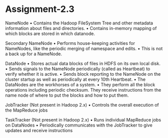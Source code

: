 # Assignment-2.3

NameNode
• Contains the Hadoop FileSystem Tree and other metadata information about files and directories.
• Contains in-memory mapping of which blocks are stored in which datanode.

Secondary NameNode
• Performs house-keeping activities for NameNodes, like the periodic merging of namespace and edits.
• This is not a back up for a NameNode.

DataNode
• Stores actual data blocks of files in HDFS on its own local disk.
• Sends signals to the NameNode periodically (called as Heartbeat) to verify whether it is active.
• Sends block reporting to the NameNode on the cluster startup as well as periodically at every 10th Heartbeat.
• The DataNodes are the workhorses of a system.
• They perform all the block operations including periodic checksum. They receive instructions from the name node of where to put the blocks and how to put them. 

JobTracker (Not present in Hadoop 2.x)
• Controls the overall execution of the MapReduce jobs

TaskTracker (Not present in Hadoop 2.x)
• Runs individual MapReduce jobs on DataNodes
• Periodically communicates with the JobTracker to give updates and receive instructions
